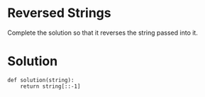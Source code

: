 # Reversed Strings

Complete the solution so that it reverses the string passed into it.

# Solution
```
def solution(string):
    return string[::-1]
```